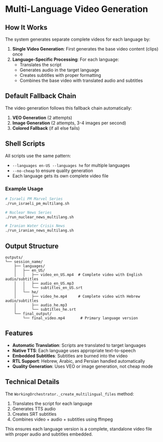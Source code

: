 # Multi-Language Video Generation

## How It Works

The system generates separate complete videos for each language by:

1. **Single Video Generation**: First generates the base video content (clips) once
2. **Language-Specific Processing**: For each language:
   - Translates the script
   - Generates audio in the target language
   - Creates subtitles with proper formatting
   - Combines the base video with translated audio and subtitles

## Default Fallback Chain

The video generation follows this fallback chain automatically:
1. **VEO Generation** (2 attempts)
2. **Image Generation** (2 attempts, 3-4 images per second)
3. **Colored Fallback** (if all else fails)

## Shell Scripts

All scripts use the same pattern:
- `--languages en-US --languages he` for multiple languages
- `--no-cheap` to ensure quality generation
- Each language gets its own complete video file

### Example Usage

```bash
# Israeli PM Marvel Series
./run_israeli_pm_multilang.sh

# Nuclear News Series
./run_nuclear_news_multilang.sh

# Iranian Water Crisis News
./run_iranian_news_multilang.sh
```

## Output Structure

```
outputs/
└── session_name/
    ├── languages/
    │   ├── en_US/
    │   │   ├── video_en_US.mp4  # Complete video with English audio/subtitles
    │   │   ├── audio_en_US.mp3
    │   │   └── subtitles_en_US.srt
    │   └── he/
    │       ├── video_he.mp4     # Complete video with Hebrew audio/subtitles
    │       ├── audio_he.mp3
    │       └── subtitles_he.srt
    └── final_output/
        └── final_video.mp4       # Primary language version
```

## Features

- **Automatic Translation**: Scripts are translated to target languages
- **Native TTS**: Each language uses appropriate text-to-speech
- **Embedded Subtitles**: Subtitles are burned into the video
- **RTL Support**: Hebrew, Arabic, and Persian handled automatically
- **Quality Generation**: Uses VEO or image generation, not cheap mode

## Technical Details

The `WorkingOrchestrator._create_multilingual_files` method:
1. Translates the script for each language
2. Generates TTS audio
3. Creates SRT subtitles
4. Combines video + audio + subtitles using ffmpeg

This ensures each language version is a complete, standalone video file with proper audio and subtitles embedded.